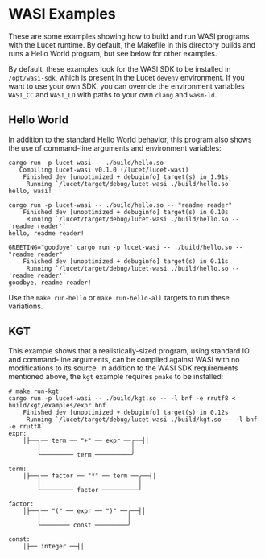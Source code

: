 # WASI Examples

These are some examples showing how to build and run WASI programs with the Lucet runtime. By
default, the Makefile in this directory builds and runs a Hello World program, but see below for
other examples.

By default, these examples look for the WASI SDK to be installed in `/opt/wasi-sdk`, which is
present in the Lucet `devenv` environment. If you want to use your own SDK, you can override the
environment variables `WASI_CC` and `WASI_LD` with paths to your own `clang` and `wasm-ld`.

## Hello World

In addition to the standard Hello World behavior, this program also shows the use of command-line
arguments and environment variables:

```
cargo run -p lucet-wasi -- ./build/hello.so
   Compiling lucet-wasi v0.1.0 (/lucet/lucet-wasi)
    Finished dev [unoptimized + debuginfo] target(s) in 1.91s
     Running `/lucet/target/debug/lucet-wasi ./build/hello.so`
hello, wasi!
```

```
cargo run -p lucet-wasi -- ./build/hello.so -- "readme reader"
    Finished dev [unoptimized + debuginfo] target(s) in 0.10s
     Running `/lucet/target/debug/lucet-wasi ./build/hello.so -- 'readme reader'`
hello, readme reader!
```

```
GREETING="goodbye" cargo run -p lucet-wasi -- ./build/hello.so -- "readme reader"
    Finished dev [unoptimized + debuginfo] target(s) in 0.11s
     Running `/lucet/target/debug/lucet-wasi ./build/hello.so -- 'readme reader'`
goodbye, readme reader!
```

Use the `make run-hello` or `make run-hello-all` targets to run these variations.

## KGT

This example shows that a realistically-sized program, using standard IO and command-line arguments,
can be compiled against WASI with no modifications to its source. In addition to the WASI SDK
requirements mentioned above, the `kgt` example requires `pmake` to be installed:

```
# make run-kgt
cargo run -p lucet-wasi -- ./build/kgt.so -- -l bnf -e rrutf8 < build/kgt/examples/expr.bnf
    Finished dev [unoptimized + debuginfo] target(s) in 0.12s
     Running `/lucet/target/debug/lucet-wasi ./build/kgt.so -- -l bnf -e rrutf8`
expr:
    │├──╮── term ── "+" ── expr ──╭──┤│
        │                         │
        ╰───────── term ──────────╯

term:
    │├──╮── factor ── "*" ── term ──╭──┤│
        │                           │
        ╰───────── factor ──────────╯

factor:
    │├──╮── "(" ── expr ── ")" ──╭──┤│
        │                        │
        ╰──────── const ─────────╯

const:
    │├── integer ──┤│

```
